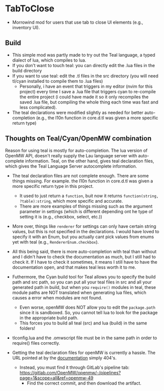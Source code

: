 # TabToClose

- Morrowind mod for users that use tab to close UI elements (e.g., inventory UI).


## Build

- This simple mod was partly made to try out the Teal language, a typed dialect of lua, which compiles to lua.
- If you don't want to touch teal: you can directly edit the .lua files in the build directory 
- If you want to use teal: edit the .tl files in the src directory (you will need tl/cyan installed to compile them to .lua files)
    - Personally, i have an event that triggers in my editor (nvim for this project) every time I save a .lua file that triggers cyan to re-compile the entire project (i could have made it so it only recompiles the saved .lua file, but compiling the whole thing each time was fast and less complicated).
- The teal declarations were modified slightly as needed for better auto-completion (e.g., the l10n function in core.d.tl was given a more specific return type)

## Thoughts on Teal/Cyan/OpenMW combination

Reason for using teal is mostly for auto-completion. The lua version of OpenMW API, doesn't really supply the Lau language server with auto-complete information. Teal, on the other hand, gives teal declaration files, which gives the Teal Language Server autocomplete information.
- The teal declaration files are not complete enough. There are some things missing. For example. the l10n function in core.d.tl was given a more specific return type in this project.
    - It used to just return a `function`, buit now it returns `function(string, ?table):string`, which more specific and accurate.
    - There are more examples of things missing such as the argument parameter in settings (which is different depending ont he type of setting it is (e.g., checkbox, select, etc.))
- More over, things like `renderer` for settings can only have certain string values, but this is not specified in the declarations. I would have loved to specify it with an Enum, but you actually cant pick values from enums yet with teal (e.g., `RendererEnum.checkbox`).
- All this being said, there is more auto-completion with teal than without and I didn't have to check the documentation as much, but I still had to check it. If I have to check it sometimes, it means I still have to have the documentation open, and that makes teal less worth it to me.

- Futhermore, the Cyan build tool for Teal allows you to specify the build path and src path, so you can put all your teal files in src and all your generated path in build, but when you `require()` modules in teal, these module paths are NOT translated when generating lua files, which causes a error when modules are not found.
    - Even worse, openMW does NOT allow you to edit the `package.path` since it is sandboxed. So, you cannot tell lua to look for the package in the appropriate build path.
    - This forces you to build all teal (src) and lua (build) in the same folders!
- tlconfig.lua and the .omwscript file must be in the same path in order to require() files correctly.

- Getting the teal declaration files for openMW is currently a hassle. The URL pointed at by the [documentation](https://openmw.readthedocs.io/en/openmw-0.49.0/reference/lua-scripting/teal.html) simply 404's.
    - Instead, you must find it through GitLab's pipeline tab: https://gitlab.com/OpenMW/openmw/-/pipelines?page=1&scope=all&ref=openmw-49
        - Find the correct commit, and then download the artifact.
